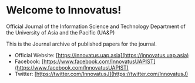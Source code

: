 # Welcome to Innovatus!
Official Journal of the Information Science and Technology Department of the University of Asia and the Pacific (UA&P)

This is the Journal archive of published papers for the journal.

* Official Website: [https://innovatus.uap.asia](https://innovatus.uap.asia)
* Facebook: [https://www.facebook.com/InnovatusUAPIST](https://www.facebook.com/InnovatusUAPIST)
* Twitter: [https://twitter.com/InnovatusJ](https://twitter.com/InnovatusJ)